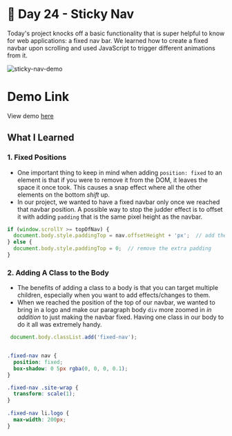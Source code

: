 # 💬 Day 24 - Sticky Nav

Today's project knocks off a basic functionality that is super helpful to know for web applications: a fixed nav bar. We learned how to create a fixed navbar upon scrolling and used JavaScript to trigger different animations from it.

![sticky-nav-demo](https://i.ibb.co/mCytDwn/24-00.png)

# Demo Link
View demo [here](https://sandaiiyahh.github.io/JavaScript30/24-Sticky%20Nav/index.html)

## What I Learned

### 1. Fixed Positions
 - One important thing to keep in mind when adding `position: fixed` to an element is that if you were to remove it from the DOM, it leaves the space it once took. This causes a snap effect where all the other elements on the bottom *shift* up.
 - In our project, we wanted to have a fixed navbar only once we reached that navbar position. A possible way to stop the judder effect is to offset it with adding `padding` that is the same pixel height as the navbar.
 
  ```javascript
  if (window.scrollY >= topOfNav) {
    document.body.style.paddingTop = nav.offsetHeight + 'px';  // add the extra padding
  } else {
    document.body.style.paddingTop = 0;  // remove the extra padding
  }
 
 ```
 
 ### 2. Adding A Class to the Body
  - The benefits of adding a class to a body is that you can target multiple children, especially when you want to add effects/changes to them. 
  - When we reached the position of the top of our navbar, we wanted to bring in a logo and make our paragraph body `div` more zoomed in *in addition* to just making the navbar fixed. Having one class in our body to do it all was extremely handy.
  
 ```javascript
  document.body.classList.add('fixed-nav');
 ```
  
 ```css
 
 .fixed-nav nav {
   position: fixed;
   box-shadow: 0 5px rgba(0, 0, 0, 0.1);
 }
 
 .fixed-nav .site-wrap {
   transform: scale(1);
 }
  
 .fixed-nav li.logo {
   max-width: 200px;
 }

 ```




